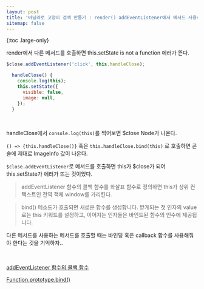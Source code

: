 ```yaml
---
layout: post
title: '바닐라로 고양이 검색 만들기 : render() addEventListener에서 메서드 사용하기'
sitemap: false
---
```


{:toc .large-only}

render에서 다른 메서드를 호출하면 this.setState is not a function 에러가 뜬다.

```js
$close.addEventListener('click', this.handleClose);
```

```js
  handleClose() {
    console.log(this);
    this.setState({
      visible: false,
      image: null,
    });
  }
```

<br/>

handleClose에서 `console.log(this)`를 찍어보면 $close Node가 나온다.

`() => {this.handleClose()}` 혹은 `this.handleClose.bind(this)` 로 호출하면 콘솔에 제대로 ImageInfo 값이 나온다.

`$close.addEventListener`로 메서드를 호출하면 this가 $close가 되어 this.setState가 에러가 뜨는 것이었다.

> addEventListener 함수의 콜백 함수를 화살표 함수로 정의하면 this가 상위 컨택스트인 전역 객체 window를 가리킨다.

> bind() 메소드가 호출되면 새로운 함수를 생성합니다. 받게되는 첫 인자의 value로는 this 키워드를 설정하고, 이어지는 인자들은 바인드된 함수의 인수에 제공됩니다.

다른 메서드를 사용하는 메서드를 호출할 때는 바인딩 혹은 callback 함수를 사용해줘야 한다는 것을 기억하자..

<br/>

[addEventListener 함수의 콜백 함수](https://poiemaweb.com/es6-arrow-function#44-addeventlistener-%ED%95%A8%EC%88%98%EC%9D%98-%EC%BD%9C%EB%B0%B1-%ED%95%A8%EC%88%98)<br/>

[Function.prototype.bind()](https://developer.mozilla.org/ko/docs/Web/JavaScript/Reference/Global_Objects/Function/bind)
